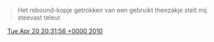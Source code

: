 > Het rebound\-kopje getrokken van een gebruikt theezakje stelt mij steevast teleur\.

<img src="../../media/tweet.ico" width="12" /> [Tue Apr 20 20:31:56 +0000 2010](https://twitter.com/DromerDenker/status/12535957736)